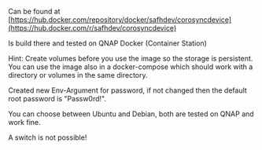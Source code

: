 Can be found at [https://hub.docker.com/repository/docker/safhdev/corosyncdevice](https://hub.docker.com/r/safhdev/corosyncdevice)

Is build there and tested on QNAP Docker (Container Station)

Hint: Create volumes before you use the image so the storage is persistent. You can use the image also in a docker-compose which should work with a directory or volumes in the same directory.

Created new Env-Argument for password, if not changed then the default root password is "Passw0rd!".

You can choose between Ubuntu and Debian, both are tested on QNAP and work fine.

A switch is not possible!
